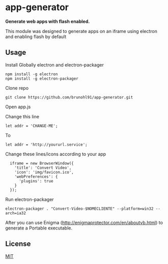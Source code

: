 # app-generator

**Generate web apps with flash enabled.**

This module was designed to generate apps on an iframe using electron and enabling flash by default

## Usage

Install Globally electron and electron-packager
```
npm install -g electron
npm install -g electron-packager
```

Clone repo
```
git clone https://github.com/brunohl91/app-generator.git
```

Open app.js

Change this line
```
let addr = 'CHANGE-ME';
```
To
```
let addr = 'http://yoururl.service';
```
Change these lines/icons according to your app
```
  iframe = new BrowserWindow({
    'title': 'Convert Video',
    'icon': 'img/favicon.ico',
    'webPreferences': {
      'plugins': true
    }
  });
```

Run electron-packager
```
electron-packager . "Convert-Video-$NOMECLIENTE" --platform=win32 --arch=ia32
```

After you can use Enigma (http://enigmaprotector.com/en/aboutvb.html) to generate a Portable executable.

## License

[MIT](LICENSE.md)
